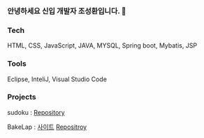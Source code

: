 ### 안녕하세요 신입 개발자 조성환입니다. 👋

### Tech
HTML, CSS, JavaScript, JAVA, MYSQL, Spring boot, Mybatis, JSP

### Tools
Eclipse, InteliJ, Visual Studio Code

### Projects
sudoku :  [Repository](https://github.com/BlueDestinyUnit/sudoku)

BakeLap : [사이트](http://ec2-3-39-22-132.ap-northeast-2.compute.amazonaws.com:8080)
          [Repositroy](https://github.com/BlueDestinyUnit/BakeLap)

<!--
**BlueDestinyUnit/BlueDestinyUnit** is a ✨ _special_ ✨ repository because its `README.md` (this file) appears on your GitHub profile.

Here are some ideas to get you started:

- 🔭 I’m currently working on ...
- 🌱 I’m currently learning ...
- 👯 I’m looking to collaborate on ...
- 🤔 I’m looking for help with ...
- 💬 Ask me about ...
- 📫 How to reach me: ...
- 😄 Pronouns: ...
- ⚡ Fun fact: ...
-->
